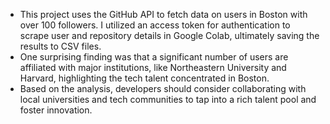 - This project uses the GitHub API to fetch data on users in Boston with over 100 followers. I utilized an access token for authentication to scrape user and repository details in Google Colab, ultimately saving the results to CSV files.
- One surprising finding was that a significant number of users are affiliated with major institutions, like Northeastern University and Harvard, highlighting the tech talent concentrated in Boston.
- Based on the analysis, developers should consider collaborating with local universities and tech communities to tap into a rich talent pool and foster innovation.
